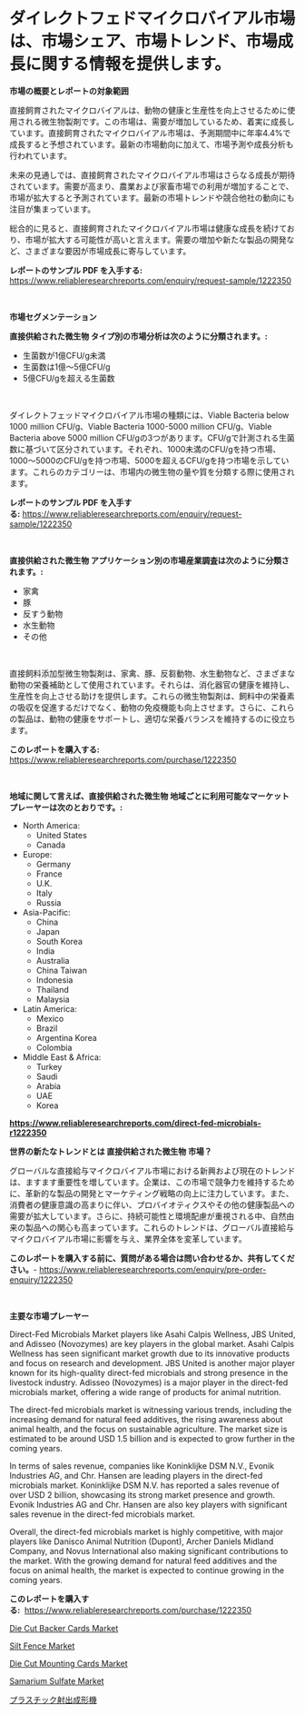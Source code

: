 <p><h1>ダイレクトフェドマイクロバイアル市場は、市場シェア、市場トレンド、市場成長に関する情報を提供します。</h1></p><p><strong>市場の概要とレポートの対象範囲</strong></p>
<p><p>直接飼育されたマイクロバイアルは、動物の健康と生産性を向上させるために使用される微生物製剤です。この市場は、需要が増加しているため、着実に成長しています。直接飼育されたマイクロバイアル市場は、予測期間中に年率4.4%で成長すると予想されています。最新の市場動向に加えて、市場予測や成長分析も行われています。</p><p>未来の見通しでは、直接飼育されたマイクロバイアル市場はさらなる成長が期待されています。需要が高まり、農業および家畜市場での利用が増加することで、市場が拡大すると予測されています。最新の市場トレンドや競合他社の動向にも注目が集まっています。</p><p>総合的に見ると、直接飼育されたマイクロバイアル市場は健康な成長を続けており、市場が拡大する可能性が高いと言えます。需要の増加や新たな製品の開発など、さまざまな要因が市場成長に寄与しています。</p></p>
<p><strong>レポートのサンプル PDF を入手する:</strong> <a href="https://www.reliableresearchreports.com/enquiry/request-sample/1222350">https://www.reliableresearchreports.com/enquiry/request-sample/1222350</a></p>
<p>&nbsp;</p>
<p><strong>市場セグメンテーション</strong></p>
<p><strong>直接供給された微生物 タイプ別の市場分析は次のように分類されます。:</strong></p>
<p><ul><li>生菌数が1億CFU/g未満</li><li>生菌数は1億～5億CFU/g</li><li>5億CFU/gを超える生菌数</li></ul></p>
<p>&nbsp;</p>
<p><p>ダイレクトフェッドマイクロバイアル市場の種類には、Viable Bacteria below 1000 million CFU/g、Viable Bacteria 1000-5000 million CFU/g、Viable Bacteria above 5000 million CFU/gの3つがあります。CFU/gで計測される生菌数に基づいて区分されています。それぞれ、1000未満のCFU/gを持つ市場、1000〜5000のCFU/gを持つ市場、5000を超えるCFU/gを持つ市場を示しています。これらのカテゴリーは、市場内の微生物の量や質を分類する際に使用されます。</p></p>
<p><strong>レポートのサンプル PDF を入手する:</strong>&nbsp;<a href="https://www.reliableresearchreports.com/enquiry/request-sample/1222350">https://www.reliableresearchreports.com/enquiry/request-sample/1222350</a></p>
<p>&nbsp;</p>
<p><strong> 直接供給された微生物 アプリケーション別の市場産業調査は次のように分類されます。:</strong></p>
<p><ul><li>家禽</li><li>豚</li><li>反すう動物</li><li>水生動物</li><li>その他</li></ul></p>
<p>&nbsp;</p>
<p><p>直接飼料添加型微生物製剤は、家禽、豚、反芻動物、水生動物など、さまざまな動物の栄養補助として使用されています。それらは、消化器官の健康を維持し、生産性を向上させる助けを提供します。これらの微生物製剤は、飼料中の栄養素の吸収を促進するだけでなく、動物の免疫機能も向上させます。さらに、これらの製品は、動物の健康をサポートし、適切な栄養バランスを維持するのに役立ちます。</p></p>
<p><strong>このレポートを購入する:</strong>&nbsp; <a href="https://www.reliableresearchreports.com/purchase/1222350">https://www.reliableresearchreports.com/purchase/1222350</a></p>
<p>&nbsp;</p>
<p><strong>地域に関して言えば、直接供給された微生物 地域ごとに利用可能なマーケットプレーヤーは次のとおりです。:</strong></p>
<p><ul>
    <li>
        North America:
        <ul>
            <li>United States</li>
            <li>Canada</li>
        </ul>
    </li>
    <li>
        Europe:
        <ul>
            <li>Germany</li>
            <li>France</li>
            <li>U.K.</li>
            <li>Italy</li>
            <li>Russia</li>
        </ul>
    </li>
    <li>
        Asia-Pacific:
        <ul>
            <li>China</li>
            <li>Japan</li>
            <li>South Korea</li>
            <li>India</li>
            <li>Australia</li>
            <li>China Taiwan</li>
            <li>Indonesia</li>
            <li>Thailand</li>
            <li>Malaysia</li>
        </ul>
    </li>
    <li>
        Latin America:
        <ul>
            <li>Mexico</li>
            <li>Brazil</li>
            <li>Argentina Korea</li>
            <li>Colombia</li>
        </ul>
    </li>
    <li>
        Middle East & Africa:
        <ul>
            <li>Turkey</li>
            <li>Saudi</li>
            <li>Arabia</li>
            <li>UAE</li>
            <li>Korea</li>
        </ul>
    </li>
    </ul></p>
<p><strong><a href="https://www.reliableresearchreports.com/direct-fed-microbials-r1222350">https://www.reliableresearchreports.com/direct-fed-microbials-r1222350</a></strong>&nbsp;</p>
<p><strong>世界の新たなトレンドとは 直接供給された微生物 市場？</strong></p>
<p><p>グローバルな直接給与マイクロバイアル市場における新興および現在のトレンドは、ますます重要性を増しています。企業は、この市場で競争力を維持するために、革新的な製品の開発とマーケティング戦略の向上に注力しています。また、消費者の健康意識の高まりに伴い、プロバイオティクスやその他の健康製品への需要が拡大しています。さらに、持続可能性と環境配慮が重視される中、自然由来の製品への関心も高まっています。これらのトレンドは、グローバル直接給与マイクロバイアル市場に影響を与え、業界全体を変革しています。</p></p>
<p><strong>このレポートを購入する前に、質問がある場合は問い合わせるか、共有してください。</strong>- <a href="https://www.reliableresearchreports.com/enquiry/pre-order-enquiry/1222350">https://www.reliableresearchreports.com/enquiry/pre-order-enquiry/1222350</a></p>
<p>&nbsp;</p>
<p><strong>主要な市場プレーヤー</strong></p>
<p><p>Direct-Fed Microbials Market players like Asahi Calpis Wellness, JBS United, and Adisseo (Novozymes) are key players in the global market. Asahi Calpis Wellness has seen significant market growth due to its innovative products and focus on research and development. JBS United is another major player known for its high-quality direct-fed microbials and strong presence in the livestock industry. Adisseo (Novozymes) is a major player in the direct-fed microbials market, offering a wide range of products for animal nutrition.</p><p>The direct-fed microbials market is witnessing various trends, including the increasing demand for natural feed additives, the rising awareness about animal health, and the focus on sustainable agriculture. The market size is estimated to be around USD 1.5 billion and is expected to grow further in the coming years.</p><p>In terms of sales revenue, companies like Koninklijke DSM N.V., Evonik Industries AG, and Chr. Hansen are leading players in the direct-fed microbials market. Koninklijke DSM N.V. has reported a sales revenue of over USD 2 billion, showcasing its strong market presence and growth. Evonik Industries AG and Chr. Hansen are also key players with significant sales revenue in the direct-fed microbials market.</p><p>Overall, the direct-fed microbials market is highly competitive, with major players like Danisco Animal Nutrition (Dupont), Archer Daniels Midland Company, and Novus International also making significant contributions to the market. With the growing demand for natural feed additives and the focus on animal health, the market is expected to continue growing in the coming years.</p></p>
<p><strong>このレポートを購入する:</strong>&nbsp;&nbsp;<a href="https://www.reliableresearchreports.com/purchase/1222350">https://www.reliableresearchreports.com/purchase/1222350</a></p>
<p><p><a href="https://github.com/guneycigdem35/Market-Research-Report-List-2/blob/main/die-cut-backer-cards-market.md">Die Cut Backer Cards Market</a></p><p><a href="https://www.linkedin.com/pulse/silt-fence-market-insights-players-forecast-till-2031-market-mint-esrce?trackingId=Kth9uRClI%2BBOf3FUea3piw%3D%3D">Silt Fence Market</a></p><p><a href="https://github.com/biheemgalvinlouises6hokrh3h/Market-Research-Report-List-2/blob/main/die-cut-mounting-cards-market.md">Die Cut Mounting Cards Market</a></p><p><a href="https://www.linkedin.com/pulse/samarium-sulfate-market-research-report-forecasted-period-ihjue?trackingId=fQhim8Cir%2F%2BNpRBzLewfkw%3D%3D">Samarium Sulfate Market</a></p><p><a href="https://github.com/zoetazuur/Market-Research-Report-List-1/blob/main/629180423359.md">プラスチック射出成形機</a></p></p>
